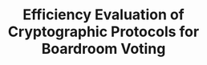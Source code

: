 ---
title: "Efficiency Evaluation of Cryptographic Protocols for Boardroom Voting"
collection: preprints
permalink: /publications/2015-06-Efficiency-Evaluation-of-Cryptographic-Protocols-for-Boardroom-Voting
venue: 'Efficiency Evaluation of Cryptographic Protocols for Boardroom Voting'
pages: '1-19'
publisher: 'Cryptology ePrint Archive, Paper 2015/558'
year: '2015'
paperurl: 'https://eprint.iacr.org/2015/558'
citation: ' Oksana Kulyk,  Stephan Neumann,  <b>Jurlind Budurushi</b>,  Melanie Volkamer,  Rolf Haenni,  Reto Koenig,  Philemon Bergen</br> Efficiency Evaluation of Cryptographic Protocols for Boardroom Voting'
---